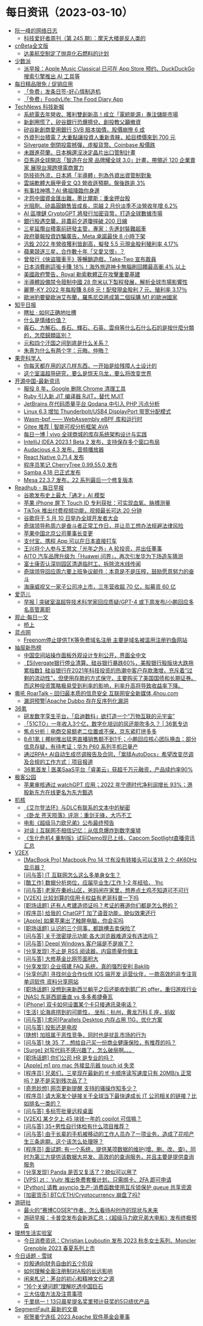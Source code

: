 ﻿# 每日资讯（2023-03-10）

- [阮一峰的网络日志](http://www.ruanyifeng.com/blog/)
  - [科技爱好者周刊（第 245 期）：摩天大楼是反人类的](http://www.ruanyifeng.com/blog/2023/03/weekly-issue-245.html)
- [cnBeta全文版](https://m.cnbeta.com.tw/)
  - [达美航空制定了抛弃化石燃料的计划](https://m.cnbeta.com.tw/view/1348709.htm)
- [少数派](https://sspai.com)
  - [派早报：Apple Music Classical 已可在 App Store 预约、DuckDuckGo 搜索引擎推出 AI 工具等](https://sspai.com/post/78781)
- [每日精品限免 / 促销应用](http://app.so/xianmian/)
  - [「免费」发条日签-好心情制造机](https://apps.apple.com/cn/app/%E5%8F%91%E6%9D%A1%E6%97%A5%E7%AD%BE-%E5%A5%BD%E5%BF%83%E6%83%85%E5%88%B6%E9%80%A0%E6%9C%BA/id6443915320)
  - [「免费」FoodyLife: The Food Diary App](https://apps.apple.com/cn/app/id1350599517)
- [TechNews 科技新報](https://technews.tw)
  - [系統電去年營收、獲利雙創新高！成立「電統能源」專注儲能市場](https://finance.technews.tw/2023/03/10/power-system-energy/)
  - [新創圈慌了，矽谷銀行恐爆擠兌、創投教父籲撤資](https://finance.technews.tw/2023/03/10/vc-firms-pull-funds-out-of-silicon-valley-bank-ceo-asks-clients-to-stay-calm/)
  - [矽谷新創商愛用銀行 SVB 賠本拋債，股價崩慘 6 成](https://finance.technews.tw/2023/03/10/shares-of-svb-financial-fall-60-percent-as-tech-focused-bank-looks-to-raise-more-cash/)
  - [外資列台積電 7 大重點讓投資人重新青睞，給目標價來到 700 元](https://finance.technews.tw/2023/03/10/tsmcs-7-key-points-listed-by-foreign-capital-make-investors-favor-again/)
  - [Silvergate 倒閉投震撼彈，虛擬貨幣、Coinbase 股價跌](https://technews.tw/2023/03/10/morgan-stanley-sees-more-regulatory-scrutiny-of-crypto-on-ramps-as-silvergate-falters/)
  - [未跟進荷蘭，日本稱還沒決定晶片出口管制計畫](https://technews.tw/2023/03/10/japan-chip-exports/)
  - [亞馬遜全球開店「智造在台灣 品牌耀全球 3.0」計畫，帶領近 120 企業賣家 展現台灣跨境電商實力](https://technews.tw/2023/03/10/amazon-global-selling/)
  - [防技術外流，日本將「半導體」列為外資出資管制對象](https://technews.tw/2023/03/10/japan-lists-semiconductor-as-a-foreign-investment-control-object/)
  - [雲端軟體大廠甲骨文 Q3 營收遜預期，盤後跌逾 3%](https://finance.technews.tw/2023/03/10/oracle-q3-financial-reporting/)
  - [有事找神嗎？AI 佛祖降臨你身邊](https://ccc.technews.tw/2023/03/10/buddha-with-chatgpt/)
  - [才怨中國資金匯出難，墨比爾斯：重金押台股](https://finance.technews.tw/2023/03/10/mark-mobius-taiwan-stocks/)
  - [光阻劑、矽晶圓銷售皆成長，崇越 2 月份淡季不淡營收年增 6.2%](https://finance.technews.tw/2023/03/10/tscs-revenue-up-6-2-year-on-year-in-february/)
  - [AI 區塊鏈 CryptoGPT 將發行加密貨幣，打造全球數據市場](https://technews.tw/2023/03/10/cryptogpt-token/)
  - [銀行股遇空襲，非農前夕道瓊摔破 200 日線](https://finance.technews.tw/2023/03/10/us-stock-0310/)
  - [三星延攬台積電前研發主管，專家：先進封裝難超車](https://technews.tw/2023/03/10/samsung-accelerate-packaging-technology-development/)
  - [政府舉報投資詐騙廣告，Meta 承諾最快 8 小時下架](https://technews.tw/2023/03/10/investment-scam-ads/)
  - [汎銓 2022 年營收獲利皆創高，擬發 5.5 元現金股利殖利率 4.17%](https://finance.technews.tw/2023/03/10/msscorps-hits-record-2022-revenue-record/)
  - [蘋果競逐三星，合作數十年「又愛又恨」？](https://technews.tw/2023/03/10/apple-samsung-competition-cooperation/)
  - [曾發行《俠盜獵車手》等暢銷遊戲，Take-Two 宣布裁員](https://technews.tw/2023/03/10/take-two-announces-layoffs/)
  - [日本消費刷這張卡賺 18%！海外旅遊神卡無腦刷回饋最高衝 4% 以上](https://finance.technews.tw/2023/03/10/japan-travel/)
  - [美國政府警告，Royal 勒索軟體正在攻擊重要基建](https://technews.tw/2023/03/10/us-government-warns-royal-ransomware-is-targeting-critical-infrastructure/)
  - [半導體設備禁令箝制中國 28 奈米以下製程發展，解析全球市場影響性](https://technews.tw/2023/03/10/us-semiconductor-equipment-ban-affection/)
  - [麗豐-KY 2022 年每股賺 8.68 元！配發現金股利 7 元、殖利率 3.17％](https://finance.technews.tw/2023/03/10/beauty/)
  - [歐洲豹要變歐洲艾布蘭，羅馬尼亞將成第二個採購 M1 的歐洲國家](https://technews.tw/2023/03/10/romania-is-planning-to-buy-54-m1-abrams/)
- [知乎日报](https://www.zhihu.com/)
  - [瞎扯 · 如何正确地吐槽](https://daily.zhihu.com/story/9759092)
  - [什么是情绪价值？](https://daily.zhihu.com/story/9759059)
  - [霰石、方解石、長石、輝石、石英、雲母等什么石什么石的是按什麼分類的，怎麼歸類區別？](https://daily.zhihu.com/story/9759061)
  - [元和四个汗国之间到底是什么关系？](https://daily.zhihu.com/story/9759071)
  - [朱熹为什么有两个字：元晦，仲晦？](https://daily.zhihu.com/story/9759077)
- [果壳科学人](https://www.guokr.com)
  - [你每天都在用的这几样东西，一开始是给残障人士设计的](https://www.guokr.com/article/463561/)
  - [这个室温超导研究，要么是惊天乌龙，要么将改变世界](https://www.guokr.com/article/463560/)
- [开源中国-最新资讯](https://www.oschina.net/news/project)
  - [服役 8 年，Google 删除 Chrome 清理工具](https://www.oschina.net/news/231920/remove-chrome-cleanup-tool)
  - [Ruby 引入新 JIT 编译器 RJIT，替代 MJIT](https://www.oschina.net/news/231919/ruby-rjit)
  - [JetBrains 在代码质量平台 Qodana 中引入 PHP 污点分析](https://www.oschina.net/news/231917/jetbrains-qodana-taint-analysis-php)
  - [Linux 6.3 增加 Thunderbolt/USB4 DisplayPort 带宽分配模式](https://www.oschina.net/news/231916/linux-6-3-dp-bandwidth-allocation-mode)
  - [Wasm-bpf —— WebAssembly eBPF 库和运行时](https://www.oschina.net/p/wasm-bpf)
  - [Gitee 推荐 | 智能可视分析框架 AVA](https://gitee.com/antv/AVA)
  - [每日一博 | vivo 全球商城的库存系统架构设计与实践](https://my.oschina.net/vivotech/blog/8531705)
  - [IntelliJ IDEA 2023.1 Beta 2 发布，支持保存多个窗口布局](https://www.oschina.net/news/231911/intellij-idea-2023-1-beta-2-released)
  - [Audacious 4.3 发布，音频播放器](https://www.oschina.net/news/231910/audacious-4-3-released)
  - [React Native 0.71.4 发布](https://www.oschina.net/news/231909/react-native-0-71-4-released)
  - [程序员笔记 CherryTree 0.99.55.0 发布](https://www.oschina.net/news/231908/cherrytree-0-99-55-released)
  - [Samba 4.18 已正式发布](https://www.oschina.net/news/231907/samba-4-18-0-released)
  - [Mesa 22.3.7 发布，22 系列最后一个修复版本](https://www.oschina.net/news/231906/mesa-22-3-7-released)
- [Readhub - 每日早报](https://readhub.cn/topic/daily)
  - [谷歌发布史上最大「通才」AI 模型](https://readhub.cn/topic/8nZef6gVrlk)
  - [苹果 iPhone 屏下 Touch ID 专利获批：可实现血氧、脉搏测量](https://readhub.cn/topic/8nZc6mLRYI7)
  - [TikTok 推出付费视频功能，视频最长可达 20 分钟](https://readhub.cn/topic/8nXPuILzdnQ)
  - [谷歌将于 5 月 10 日举办全球开发者大会](https://readhub.cn/topic/8nYLbQw9ghN)
  - [奇瑞领导称周六是奋斗者正常工作日，并让员工想办法规避法律风险](https://readhub.cn/topic/8nXDKJwgiP5)
  - [苹果中国北京公司董事长变更](https://readhub.cn/topic/8nZ6Du4baq2)
  - [支付宝、携程 App 可以在日本直接打车](https://readhub.cn/topic/8nYZiUCTL61)
  - [王兴将个人参与王慧文「光年之外」A 轮投资，并出任董事](https://readhub.cn/topic/8nZkyRyHnaI)
  - [AITO 汽车品牌升级为「Huawei 问界」，再次引发华为下场造车猜测](https://readhub.cn/topic/8nZliCNWpUT)
  - [富士康否认深圳园区清退临时工、拆除流水线传闻](https://readhub.cn/topic/8nZlKhxSogJ)
  - [奇瑞领导回应周六要上班争议邮件：本意是不是压榨，鼓励愿意努力的奋斗](https://readhub.cn/topic/8nZnUivLtzF)
  - [海康威视又一家子公司冲上市，三年营收超 70 亿，拟募资 60 亿](https://readhub.cn/topic/8nZmNZ3jGk7)
- [爱范儿](https://www.ifanr.com?utm_source=rss&utm_medium=rss&utm_campaign=)
  - [早报 | 突破室温超导技术科学家回应质疑/GPT-4 或下周发布/小鹏回应多名高管离职](https://www.ifanr.com/1538634?utm_source=rss&utm_medium=rss&utm_campaign=)
- [观止·每日一文](https://meiriyiwen.com)
  - [桥上](https://meiriyiwen.com?20230310)
- [蓝点网](https://www.landiannews.com)
  - [Freenom停止提供TK等免费域名注册 主要是域名被滥用注册钓鱼网站](https://www.landiannews.com/archives/97786.html)
- [抽屉新热榜](http://www.chouti.com)
  - [中国空间站操作面板外观设计专利公开，界面全中文](https://dig.chouti.com/link/38019604)
  - [【Silvergate银行停业清算、硅谷银行暴跌60%，美股银行股版块大跌拖累指数】硅谷银行在2021年科技投资的热潮中客户存款激增，充斥着“过剩的流动性”，但使用存款的方式保守，主要购买了美国国债和长期证券。而这种投资策略极易受到利率的影响，利率升高将导致收益率下降。](https://dig.chouti.com/link/38019522)
- [嘶吼 RoarTalk – 回归最本质的信息安全,互联网安全新媒体,4hou.com](https://www.4hou.com)
  - [漏洞预警|Apache Dubbo 存在反序列化漏洞](https://www.4hou.com/posts/DEBx)
- [36氪](http://36kr.com)
  - [研发数字孪生平台，「启迪数科」欲打造一个“万物互联的元宇宙”](https://36kr.com/p/2165011570668036?f=rss)
  - [「51CTO」一年收入3个亿，数字化培训的风还能吹多久？ | 36氪专访](https://36kr.com/p/2164144768954880?f=rss)
  - [焦点分析｜电商交易额老二位置或不保，京东紧盯拼多多](https://36kr.com/p/2164120798917120?f=rss)
  - [8点1氪丨椰树推出猛男直播销售额不到1千；小鹏回应核心团队换血：部分信息存疑，有待考证；华为 P60 系列手机已量产](https://36kr.com/p/2164922773271040?f=rss)
  - [通过RPA+ AI自动生成尽调报告及合同，「案牍AutoDocs」希望改变尽调及合规的工作方式｜项目报道](https://36kr.com/p/2163944086417668?f=rss)
  - [36氪首发 | 医美SaaS平台「睿美云」获超千万元融资，产品续约率90%](https://36kr.com/p/2161151289008641?f=rss)
- [极客公园](http://mainssl.geekpark.net/rss.rss)
  - [苹果审核通过 watchGPT 应用；2022 年宁德时代净利润增长 93%；港股新东方在线更名为东方甄选](http://www.geekpark.net/news/315981)
- [机核](https://www.gcores.com)
  - [《艾尔登法环》与DLC有联系的文本中的秘密](https://www.gcores.com/videos/163203)
  - [《卧龙 苍天陨落》评测：重剑无锋，大巧不工](https://www.gcores.com/articles/163209)
  - [电影《超级马力欧兄弟》公布最终预告](https://www.gcores.com/articles/163224)
  - [对谈丨互联网不相信记忆：从信息爆炸到数字废墟](https://www.gcores.com/articles/163072)
  - [《生化危机4 重制版》试玩Demo现已上线，Capcom Spotlight直播资讯汇总](https://www.gcores.com/articles/163222)
- [V2EX](https://www.v2ex.com/)
  - [[MacBook Pro] Macbook Pro 14 寸有没有转接头可以支持 2 个 4K60Hz 显示器？](https://www.v2ex.com/t/922795#reply0)
  - [[问与答] IT 互联网怎么这么多单身女生？](https://www.v2ex.com/t/922794#reply3)
  - [[酷工作] 数据分析岗位，应届毕业生/工作 1-2 年经验， 1hc](https://www.v2ex.com/t/922792#reply0)
  - [[问与答] 老家在秦岭山区，爸妈闲在家里，想养点土鸡不知道可不可行](https://www.v2ex.com/t/922791#reply0)
  - [[V2EX] 比较划算的信用卡权益有老哥科普一下吗](https://www.v2ex.com/t/922790#reply0)
  - [[职场话题] 还有人考建造师证吗？考证的赛道你们都是怎么卷的？](https://www.v2ex.com/t/922789#reply0)
  - [[程序员] 给我的 ChatGPT 加了语音功能，貌似效果还行](https://www.v2ex.com/t/922788#reply1)
  - [[Apple] 如果苹果出了触屏电脑，你会买吗](https://www.v2ex.com/t/922787#reply8)
  - [[职场话题] 认识的三个同事，都跳槽去卖保险了](https://www.v2ex.com/t/922786#reply3)
  - [[问与答] 关于泄密提示功能 各大浏览器难道没有违法吗？](https://www.v2ex.com/t/922785#reply9)
  - [[问与答] Deepl Windows 客户端是不是崩了？](https://www.v2ex.com/t/922784#reply0)
  - [[分享发现] 不止是 RSS 阅读器，内容质量你做主](https://www.v2ex.com/t/922783#reply1)
  - [[问与答] 大修基金比网签面积大](https://www.v2ex.com/t/922782#reply2)
  - [[分享发现] 企业搭建 FAQ 系统，真的强烈安利 Baklib](https://www.v2ex.com/t/922781#reply0)
  - [[分享创造] 寻找创业合作伙伴 IOS 端开发 运营伙伴，一款高效的非专注背单词软件 资料分享网站](https://www.v2ex.com/t/922780#reply0)
  - [[职场话题] 没想到来新西兰躺平之后还能收到鹅厂的 offer，重归游戏行业](https://www.v2ex.com/t/922778#reply10)
  - [[NAS] 东哥西部垂直 vs 多多希捷叠瓦](https://www.v2ex.com/t/922777#reply8)
  - [[iPhone] 双卡如何设置某个卡只接通讯录电话？](https://www.v2ex.com/t/922776#reply2)
  - [[生活] 论海底捞到的可能性，
坐标：杭州，黄龙万科 E 座，蚂蚁](https://www.v2ex.com/t/922774#reply2)
  - [[问与答] [求问]Parallels Desktop 内存占用 11G，优化方案](https://www.v2ex.com/t/922773#reply4)
  - [[问与答] 投影还是电视](https://www.v2ex.com/t/922772#reply20)
  - [[随想] 加班属于恶性竞争，同时也是扰乱市场的行为](https://www.v2ex.com/t/922771#reply23)
  - [[问与答] 快 35 了…想给自己买一份商业健康保险，有推荐的吗？](https://www.v2ex.com/t/922769#reply3)
  - [[Surge] 对写代码不感兴趣了，怎么破局啊。。。](https://www.v2ex.com/t/922767#reply14)
  - [[职场话题] 你们公司 HR 是专业的吗？](https://www.v2ex.com/t/922766#reply13)
  - [[Apple] m1 pro mac 外接显示器 touch id 失灵](https://www.v2ex.com/t/922765#reply0)
  - [[程序员] 兄弟们，三星现在最新的 tf 卡顺序读写速度只有 20MB/s 正常吗？是不是买到残次品了？](https://www.v2ex.com/t/922764#reply24)
  - [[奇思妙想] 网页更新提醒 支持的骚操作知多少？](https://www.v2ex.com/t/922763#reply2)
  - [[程序员] 请大家发个链接关于全球当下最快速成长 IT 公司相关的链接？比如排名一类的？](https://www.v2ex.com/t/922762#reply9)
  - [[问与答] 多标签批量远程桌面](https://www.v2ex.com/t/922761#reply1)
  - [[V2EX] 某夕夕上 45 块钱一年的 copilot 可信嘛？](https://www.v2ex.com/t/922759#reply16)
  - [[问与答] 35+男性自行体检有什么项目推荐？](https://www.v2ex.com/t/922758#reply8)
  - [[问与答] 由于长辈的手机被移动的工作人员办了一项业务，造成了花呗产生三条逾期，这个该怎么处理呀？](https://www.v2ex.com/t/922757#reply17)
  - [[程序员] 面试题: 有一个系统，提供某项数据的维护(增、删、改、查)，同时为第三方提供该数据大并发、高效的的查询服务，并且主要是提供查询服务](https://www.v2ex.com/t/922755#reply17)
  - [[分享发现] Panda 是否又复活了？貌似可以用了](https://www.v2ex.com/t/922754#reply6)
  - [[VPS] zt： Vultr 推出免费套餐计划，只需绑卡、2FA 即可申请](https://www.v2ex.com/t/922753#reply3)
  - [[Python] 请教 asyncio 生产-消费函数使用互斥锁保护 queue 共享资源](https://www.v2ex.com/t/922752#reply1)
  - [[加密货币] BTC/ETH/Cryptocurrency 崩盘了吗?](https://www.v2ex.com/t/922749#reply9)
- [游研社](https://www.yystv.cn)
  - [最火的“赛博COSER”作者，怎么看待AI创作的现状与未来](https://www.yystv.cn/p/10559)
  - [游研早报：卡普空发布会新游汇总；《超级马力欧兄弟大电影》发布终极预告](https://www.yystv.cn/p/10558)
- [理想生活实验室](http://www.toodaylab.com)
  - [今日消费资讯：Christian Louboutin 发布 2023 秋冬女士系列、Moncler Grenoble 2023 春夏系列上市](http://www.toodaylab.com/81704)
- [今日话题 - 雪球](http://xueqiu.com/hots/topic)
  - [炒股通向财务自由的五个阶段](http://xueqiu.com/9334608303/244022764)
  - [如何理解全面注册制对A股的长远影响](http://xueqiu.com/3770558188/244021930)
  - [闲来札记：茅台的初心和精神文化之源](http://xueqiu.com/3491303582/244048440)
  - [“16个关键问题”理解吃透中国巨石](http://xueqiu.com/8742260312/243272354)
  - [三大估值方法及注意事项](http://xueqiu.com/1784228056/244035179)
  - [千里挑一！13只晨星提名奖里预计获奖的5只绩优产品](http://xueqiu.com/2217395043/244036725)
- [SegmentFault 最新的文章](https://segmentfault.com/blogs)
  - [祝贺姜宁连任 2023 Apache 软件基金会董事](https://segmentfault.com/a/1190000043521449)
